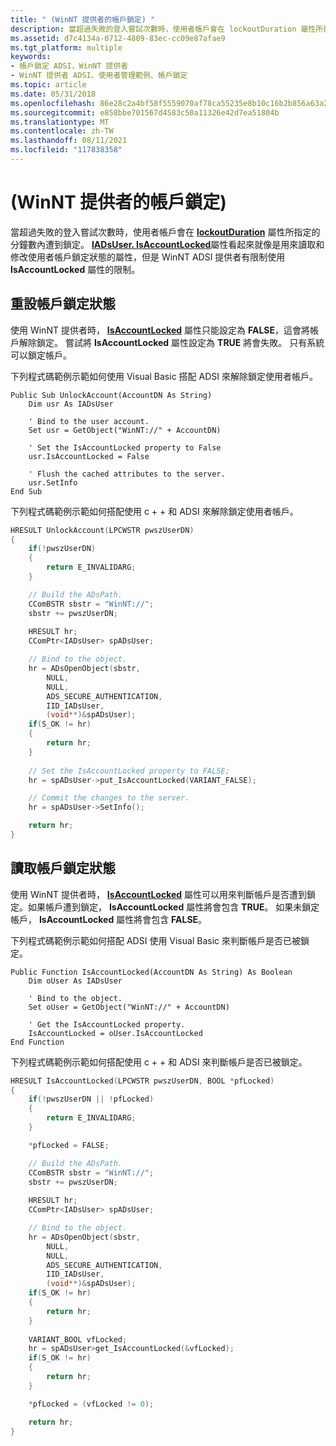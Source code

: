 ```yaml
---
title: " (WinNT 提供者的帳戶鎖定) "
description: 當超過失敗的登入嘗試次數時，使用者帳戶會在 lockoutDuration 屬性所指定的分鐘數內遭到鎖定。
ms.assetid: d7c4134a-0712-4809-83ec-cc09e87afae9
ms.tgt_platform: multiple
keywords:
- 帳戶鎖定 ADSI，WinNT 提供者
- WinNT 提供者 ADSI、使用者管理範例、帳戶鎖定
ms.topic: article
ms.date: 05/31/2018
ms.openlocfilehash: 86e28c2a4bf58f5559070af78ca55235e8b10c16b2b856a63a256767d4d67a53
ms.sourcegitcommit: e858bbe701567d4583c50a11326e42d7ea51804b
ms.translationtype: MT
ms.contentlocale: zh-TW
ms.lasthandoff: 08/11/2021
ms.locfileid: "117838358"
---
```

# <a name="account-lockout-winnt-provider"></a> (WinNT 提供者的帳戶鎖定) 

當超過失敗的登入嘗試次數時，使用者帳戶會在 [**lockoutDuration**](/windows/desktop/ADSchema/a-lockoutduration) 屬性所指定的分鐘數內遭到鎖定。 [**IADsUser. IsAccountLocked**](iadsuser-property-methods.md)屬性看起來就像是用來讀取和修改使用者帳戶鎖定狀態的屬性，但是 WinNT ADSI 提供者有限制使用 **IsAccountLocked** 屬性的限制。

## <a name="resetting-the-account-lockout-status"></a>重設帳戶鎖定狀態

使用 WinNT 提供者時， [**IsAccountLocked**](iadsuser-property-methods.md) 屬性只能設定為 **FALSE**，這會將帳戶解除鎖定。 嘗試將 **IsAccountLocked** 屬性設定為 **TRUE** 將會失敗。 只有系統可以鎖定帳戶。

下列程式碼範例示範如何使用 Visual Basic 搭配 ADSI 來解除鎖定使用者帳戶。


```VB
Public Sub UnlockAccount(AccountDN As String)
    Dim usr As IADsUser
    
    ' Bind to the user account.
    Set usr = GetObject("WinNT://" + AccountDN)
    
    ' Set the IsAccountLocked property to False
    usr.IsAccountLocked = False
    
    ' Flush the cached attributes to the server.
    usr.SetInfo
End Sub
```



下列程式碼範例示範如何搭配使用 c + + 和 ADSI 來解除鎖定使用者帳戶。


```C++
HRESULT UnlockAccount(LPCWSTR pwszUserDN)
{
    if(!pwszUserDN)
    {
        return E_INVALIDARG;
    }

    // Build the ADsPath.
    CComBSTR sbstr = "WinNT://";
    sbstr += pwszUserDN;
    
    HRESULT hr;
    CComPtr<IADsUser> spADsUser;

    // Bind to the object.
    hr = ADsOpenObject(sbstr,
        NULL,
        NULL,
        ADS_SECURE_AUTHENTICATION,
        IID_IADsUser,
        (void**)&spADsUser);
    if(S_OK != hr)
    {
        return hr;
    }
    
    // Set the IsAccountLocked property to FALSE;
    hr = spADsUser->put_IsAccountLocked(VARIANT_FALSE);

    // Commit the changes to the server.
    hr = spADsUser->SetInfo();

    return hr;
}
```



## <a name="reading-the-account-lockout-status"></a>讀取帳戶鎖定狀態

使用 WinNT 提供者時， [**IsAccountLocked**](iadsuser-property-methods.md) 屬性可以用來判斷帳戶是否遭到鎖定。如果帳戶遭到鎖定， **IsAccountLocked** 屬性將會包含 **TRUE**。 如果未鎖定帳戶， **IsAccountLocked** 屬性將會包含 **FALSE**。

下列程式碼範例示範如何搭配 ADSI 使用 Visual Basic 來判斷帳戶是否已被鎖定。


```VB
Public Function IsAccountLocked(AccountDN As String) As Boolean
    Dim oUser As IADsUser
    
    ' Bind to the object.
    Set oUser = GetObject("WinNT://" + AccountDN)
    
    ' Get the IsAccountLocked property.
    IsAccountLocked = oUser.IsAccountLocked
End Function
```



下列程式碼範例示範如何搭配使用 c + + 和 ADSI 來判斷帳戶是否已被鎖定。


```C++
HRESULT IsAccountLocked(LPCWSTR pwszUserDN, BOOL *pfLocked)
{
    if(!pwszUserDN || !pfLocked)
    {
        return E_INVALIDARG;
    }

    *pfLocked = FALSE;

    // Build the ADsPath.
    CComBSTR sbstr = "WinNT://";
    sbstr += pwszUserDN;
    
    HRESULT hr;
    CComPtr<IADsUser> spADsUser;

    // Bind to the object.
    hr = ADsOpenObject(sbstr,
        NULL,
        NULL,
        ADS_SECURE_AUTHENTICATION,
        IID_IADsUser,
        (void**)&spADsUser);
    if(S_OK != hr)
    {
        return hr;
    }
    
    VARIANT_BOOL vfLocked;
    hr = spADsUser>get_IsAccountLocked(&vfLocked);
    if(S_OK != hr)
    {
        return hr;
    }

    *pfLocked = (vfLocked != 0);

    return hr;
}
```



 

 